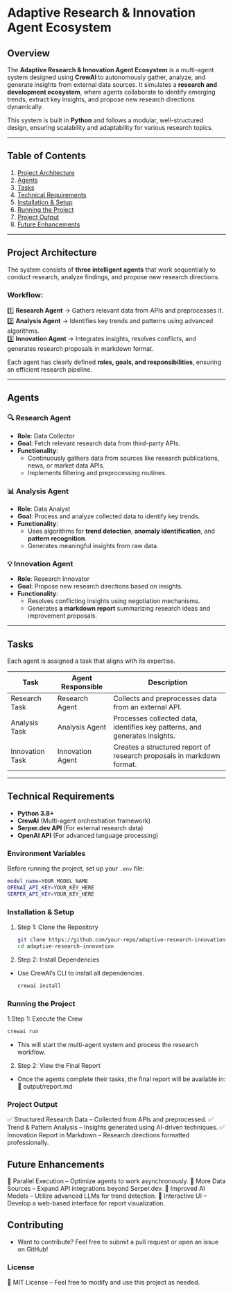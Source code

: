 # **Adaptive Research & Innovation Agent Ecosystem**

## **Overview**

The **Adaptive Research & Innovation Agent Ecosystem** is a multi-agent system designed using **CrewAI** to autonomously gather, analyze, and generate insights from external data sources. It simulates a **research and development ecosystem**, where agents collaborate to identify emerging trends, extract key insights, and propose new research directions dynamically.

This system is built in **Python** and follows a modular, well-structured design, ensuring scalability and adaptability for various research topics.

---

## **Table of Contents**

1. [Project Architecture](#project-architecture)
2. [Agents](#agents)
3. [Tasks](#tasks)
4. [Technical Requirements](#technical-requirements)
5. [Installation & Setup](#installation--setup)
6. [Running the Project](#running-the-project)
7. [Project Output](#project-output)
8. [Future Enhancements](#future-enhancements)

---

## **Project Architecture**

The system consists of **three intelligent agents** that work sequentially to conduct research, analyze findings, and propose new research directions.

### **Workflow:**

1️⃣ **Research Agent** → Gathers relevant data from APIs and preprocesses it.  
2️⃣ **Analysis Agent** → Identifies key trends and patterns using advanced algorithms.  
3️⃣ **Innovation Agent** → Integrates insights, resolves conflicts, and generates research proposals in markdown format.

Each agent has clearly defined **roles, goals, and responsibilities**, ensuring an efficient research pipeline.

---

## **Agents**

### 🔍 **Research Agent**

- **Role**: Data Collector
- **Goal**: Fetch relevant research data from third-party APIs.
- **Functionality**:
  - Continuously gathers data from sources like research publications, news, or market data APIs.
  - Implements filtering and preprocessing routines.

### 📊 **Analysis Agent**

- **Role**: Data Analyst
- **Goal**: Process and analyze collected data to identify key trends.
- **Functionality**:
  - Uses algorithms for **trend detection**, **anomaly identification**, and **pattern recognition**.
  - Generates meaningful insights from raw data.

### 💡 **Innovation Agent**

- **Role**: Research Innovator
- **Goal**: Propose new research directions based on insights.
- **Functionality**:
  - Resolves conflicting insights using negotiation mechanisms.
  - Generates **a markdown report** summarizing research ideas and improvement proposals.

---

## **Tasks**

Each agent is assigned a task that aligns with its expertise.

| **Task**        | **Agent Responsible** | **Description**                                                            |
| --------------- | --------------------- | -------------------------------------------------------------------------- |
| Research Task   | Research Agent        | Collects and preprocesses data from an external API.                       |
| Analysis Task   | Analysis Agent        | Processes collected data, identifies key patterns, and generates insights. |
| Innovation Task | Innovation Agent      | Creates a structured report of research proposals in markdown format.      |

---

## **Technical Requirements**

- **Python 3.8+**
- **CrewAI** (Multi-agent orchestration framework)
- **Serper.dev API** (For external research data)
- **OpenAI API** (For advanced language processing)

### **Environment Variables**

Before running the project, set up your `.env` file:

```sh
model_name=YOUR_MODEL_NAME
OPENAI_API_KEY=YOUR_KEY_HERE
SERPER_API_KEY=YOUR_KEY_HERE
```

### **Installation & Setup**

1. Step 1: Clone the Repository

   ```bash
   git clone https://github.com/your-repo/adaptive-research-innovation.git
   cd adaptive-research-innovation
   ```

2. Step 2: Install Dependencies

- Use CrewAI’s CLI to install all dependencies.

  ```bash
  crewai install
  ```

### **Running the Project**

1.Step 1: Execute the Crew

```bash
crewai run
```

- This will start the multi-agent system and process the research workflow.

2. Step 2: View the Final Report

- Once the agents complete their tasks, the final report will be available in:
  📌 output/report.md

### **Project Output**

✅ Structured Research Data – Collected from APIs and preprocessed.
✅ Trend & Pattern Analysis – Insights generated using AI-driven techniques.
✅ Innovation Report in Markdown – Research directions formatted professionally.

## **Future Enhancements**

🔹 Parallel Execution – Optimize agents to work asynchronously.
🔹 More Data Sources – Expand API integrations beyond Serper.dev.
🔹 Improved AI Models – Utilize advanced LLMs for trend detection.
🔹 Interactive UI – Develop a web-based interface for report visualization.

## **Contributing**

- Want to contribute? Feel free to submit a pull request or open an issue on GitHub!

### **License**

📜 MIT License – Feel free to modify and use this project as needed.

